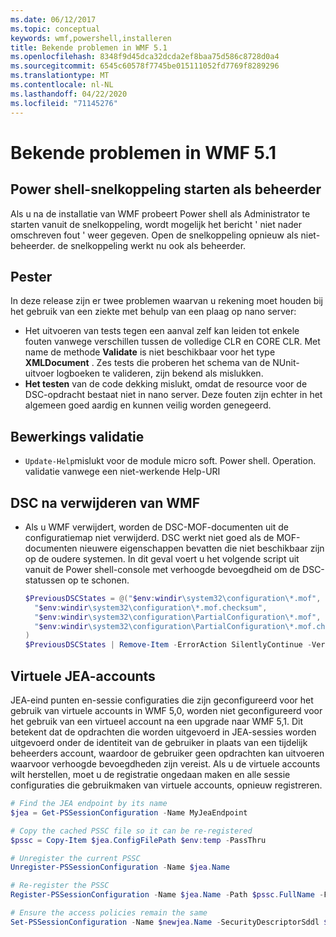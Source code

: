 ```yaml
---
ms.date: 06/12/2017
ms.topic: conceptual
keywords: wmf,powershell,installeren
title: Bekende problemen in WMF 5.1
ms.openlocfilehash: 8348f9d45dca32dcda2ef8baa75d586c8728d0a4
ms.sourcegitcommit: 6545c60578f7745be015111052fd7769f8289296
ms.translationtype: MT
ms.contentlocale: nl-NL
ms.lasthandoff: 04/22/2020
ms.locfileid: "71145276"
---
```

# <a name="known-issues-in-wmf-51"></a>Bekende problemen in WMF 5.1

## <a name="starting-powershell-shortcut-as-administrator"></a>Power shell-snelkoppeling starten als beheerder

Als u na de installatie van WMF probeert Power shell als Administrator te starten vanuit de snelkoppeling, wordt mogelijk het bericht ' niet nader omschreven fout ' weer gegeven. Open de snelkoppeling opnieuw als niet-beheerder. de snelkoppeling werkt nu ook als beheerder.

## <a name="pester"></a>Pester

In deze release zijn er twee problemen waarvan u rekening moet houden bij het gebruik van een ziekte met behulp van een plaag op nano server:

- Het uitvoeren van tests tegen een aanval zelf kan leiden tot enkele fouten vanwege verschillen tussen de volledige CLR en CORE CLR. Met name de methode **Validate** is niet beschikbaar voor het type **XMLDocument** . Zes tests die proberen het schema van de NUnit-uitvoer logboeken te valideren, zijn bekend als mislukken.
- **Het testen** van de code dekking mislukt, omdat de resource voor de DSC-opdracht bestaat niet in nano server. Deze fouten zijn echter in het algemeen goed aardig en kunnen veilig worden genegeerd.

## <a name="operation-validation"></a>Bewerkings validatie

- `Update-Help`mislukt voor de module micro soft. Power shell. Operation. validatie vanwege een niet-werkende Help-URI

## <a name="dsc-after-uninstall-wmf"></a>DSC na verwijderen van WMF

- Als u WMF verwijdert, worden de DSC-MOF-documenten uit de configuratiemap niet verwijderd. DSC werkt niet goed als de MOF-documenten nieuwere eigenschappen bevatten die niet beschikbaar zijn op de oudere systemen. In dit geval voert u het volgende script uit vanuit de Power shell-console met verhoogde bevoegdheid om de DSC-statussen op te schonen.

  ```powershell
  $PreviousDSCStates = @("$env:windir\system32\configuration\*.mof",
    "$env:windir\system32\configuration\*.mof.checksum",
    "$env:windir\system32\configuration\PartialConfiguration\*.mof",
    "$env:windir\system32\configuration\PartialConfiguration\*.mof.checksum"
  )
  $PreviousDSCStates | Remove-Item -ErrorAction SilentlyContinue -Verbose
  ```

## <a name="jea-virtual-accounts"></a>Virtuele JEA-accounts

JEA-eind punten en-sessie configuraties die zijn geconfigureerd voor het gebruik van virtuele accounts in WMF 5,0, worden niet geconfigureerd voor het gebruik van een virtueel account na een upgrade naar WMF 5,1. Dit betekent dat de opdrachten die worden uitgevoerd in JEA-sessies worden uitgevoerd onder de identiteit van de gebruiker in plaats van een tijdelijk beheerders account, waardoor de gebruiker geen opdrachten kan uitvoeren waarvoor verhoogde bevoegdheden zijn vereist. Als u de virtuele accounts wilt herstellen, moet u de registratie ongedaan maken en alle sessie configuraties die gebruikmaken van virtuele accounts, opnieuw registreren.

```powershell
# Find the JEA endpoint by its name
$jea = Get-PSSessionConfiguration -Name MyJeaEndpoint

# Copy the cached PSSC file so it can be re-registered
$pssc = Copy-Item $jea.ConfigFilePath $env:temp -PassThru

# Unregister the current PSSC
Unregister-PSSessionConfiguration -Name $jea.Name

# Re-register the PSSC
Register-PSSessionConfiguration -Name $jea.Name -Path $pssc.FullName -Force

# Ensure the access policies remain the same
Set-PSSessionConfiguration -Name $newjea.Name -SecurityDescriptorSddl $jea.SecurityDescriptorSddl
```